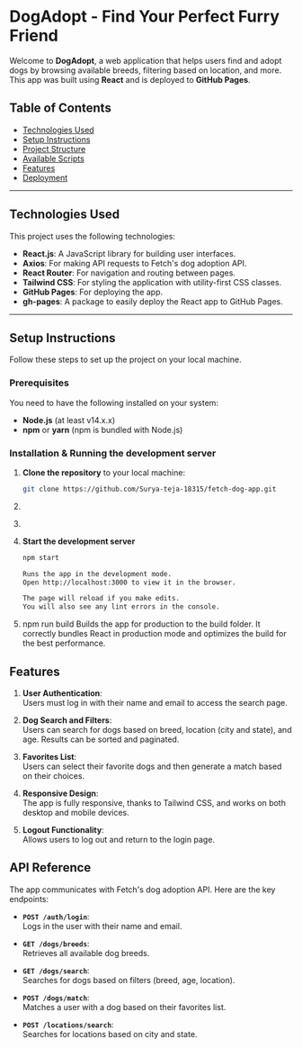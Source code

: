 # DogAdopt - Find Your Perfect Furry Friend

Welcome to **DogAdopt**, a web application that helps users find and adopt dogs by browsing available breeds, filtering based on location, and more. This app was built using **React** and is deployed to **GitHub Pages**.

## Table of Contents

- [Technologies Used](#technologies-used)
- [Setup Instructions](#setup-instructions)
- [Project Structure](#project-structure)
- [Available Scripts](#available-scripts)
- [Features](#features)
- [Deployment](#deployment)

---

## Technologies Used

This project uses the following technologies:

- **React.js**: A JavaScript library for building user interfaces.
- **Axios**: For making API requests to Fetch's dog adoption API.
- **React Router**: For navigation and routing between pages.
- **Tailwind CSS**: For styling the application with utility-first CSS classes.
- **GitHub Pages**: For deploying the app.
- **gh-pages**: A package to easily deploy the React app to GitHub Pages.

---

## Setup Instructions

Follow these steps to set up the project on your local machine.

### Prerequisites

You need to have the following installed on your system:
- **Node.js** (at least v14.x.x)
- **npm** or **yarn** (npm is bundled with Node.js)

### Installation & Running the development server

1. **Clone the repository** to your local machine:
   ```bash
   git clone https://github.com/Surya-teja-18315/fetch-dog-app.git

2. ```bash cd fetch-dog-app
3. ```bash npm install
4. **Start the development server**
    ```bash 
    npm start

    Runs the app in the development mode.
    Open http://localhost:3000 to view it in the browser.

    The page will reload if you make edits.
    You will also see any lint errors in the console.

6. npm run build
Builds the app for production to the build folder.
It correctly bundles React in production mode and optimizes the build for the best performance.

## Features

1. **User Authentication**:  
   Users must log in with their name and email to access the search page.

2. **Dog Search and Filters**:  
   Users can search for dogs based on breed, location (city and state), and age. Results can be sorted and paginated.

3. **Favorites List**:  
   Users can select their favorite dogs and then generate a match based on their choices.

4. **Responsive Design**:  
   The app is fully responsive, thanks to Tailwind CSS, and works on both desktop and mobile devices.

5. **Logout Functionality**:  
   Allows users to log out and return to the login page.

## API Reference

The app communicates with Fetch's dog adoption API. Here are the key endpoints:

- **`POST /auth/login`**:  
  Logs in the user with their name and email.

- **`GET /dogs/breeds`**:  
  Retrieves all available dog breeds.

- **`GET /dogs/search`**:  
  Searches for dogs based on filters (breed, age, location).

- **`POST /dogs/match`**:  
  Matches a user with a dog based on their favorites list.

- **`POST /locations/search`**:  
  Searches for locations based on city and state.


